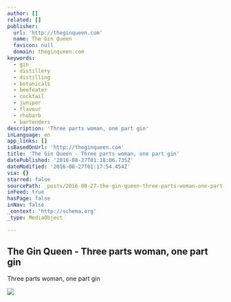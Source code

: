 ```yaml
---
author: []
related: []
publisher:
  url: 'http://theginqueen.com'
  name: The Gin Queen
  favicon: null
  domain: theginqueen.com
keywords:
  - gin
  - distillery
  - distilling
  - botanicals
  - beefeater
  - cocktail
  - juniper
  - flavour
  - rhubarb
  - bartenders
description: 'Three parts woman, one part gin'
inLanguage: en
app_links: []
isBasedOnUrl: 'http://theginqueen.com'
title: 'The Gin Queen - Three parts woman, one part gin'
datePublished: '2016-08-27T01:18:06.735Z'
dateModified: '2016-08-27T01:17:54.454Z'
via: {}
starred: false
sourcePath: _posts/2016-08-27-the-gin-queen-three-parts-woman-one-part-gin.md
inFeed: true
hasPage: false
inNav: false
_context: 'http://schema.org'
_type: MediaObject

---
```

<article style=""><h1>The Gin Queen - Three parts woman, one part gin</h1><p>Three parts woman, one part gin</p><img src="http://theginqueen.com/wp-content/uploads/2016/08/poortomsfoorproof.jpg" /></article>